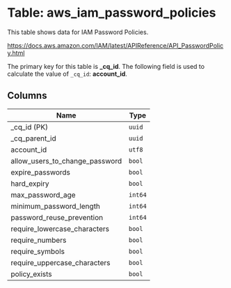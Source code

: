 # Table: aws_iam_password_policies

This table shows data for IAM Password Policies.

https://docs.aws.amazon.com/IAM/latest/APIReference/API_PasswordPolicy.html

The primary key for this table is **_cq_id**.
The following field is used to calculate the value of `_cq_id`: **account_id**.

## Columns

| Name          | Type          |
| ------------- | ------------- |
|_cq_id (PK)|`uuid`|
|_cq_parent_id|`uuid`|
|account_id|`utf8`|
|allow_users_to_change_password|`bool`|
|expire_passwords|`bool`|
|hard_expiry|`bool`|
|max_password_age|`int64`|
|minimum_password_length|`int64`|
|password_reuse_prevention|`int64`|
|require_lowercase_characters|`bool`|
|require_numbers|`bool`|
|require_symbols|`bool`|
|require_uppercase_characters|`bool`|
|policy_exists|`bool`|
